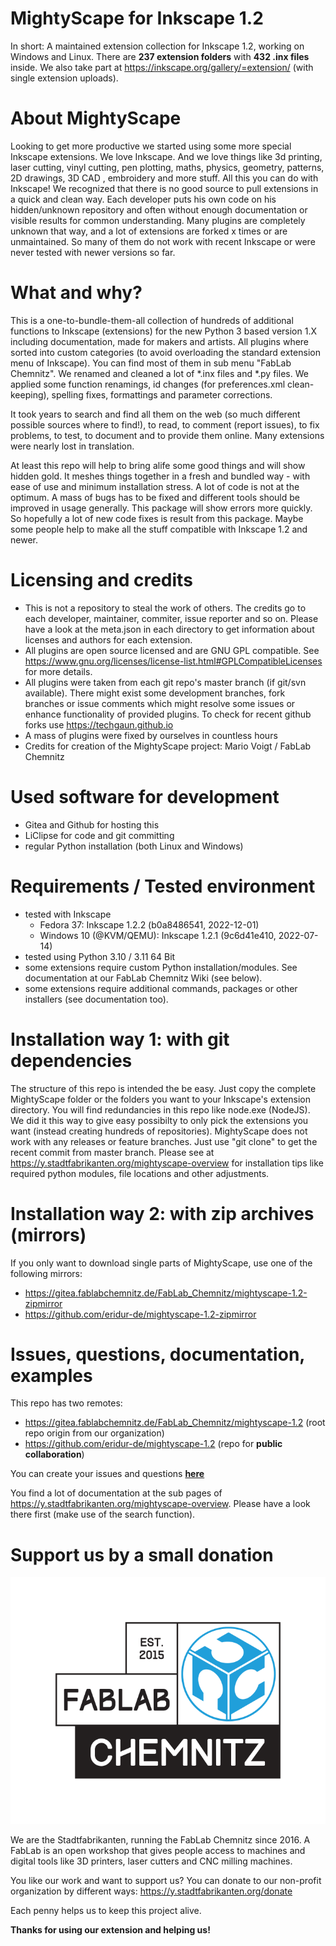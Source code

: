 # MightyScape for Inkscape 1.2

In short: A maintained extension collection for Inkscape 1.2, working on Windows and Linux. There are **237 extension folders** with **432 .inx files** inside. We also take part at https://inkscape.org/gallery/=extension/ (with single extension uploads).

# About MightyScape

Looking to get more productive we started using some more special Inkscape extensions. We love Inkscape. And we love things like 3d printing, laser cutting, vinyl cutting, pen plotting, maths, physics, geometry, patterns, 2D drawings, 3D CAD , embroidery and more stuff. All this you can do with Inkscape! We recognized that there is no good source to pull extensions in a quick and clean way. Each developer puts his own code on his hidden/unknown repository and often without enough documentation or visible results for common understanding. Many plugins are completely unknown that way, and a lot of extensions are forked x times or are unmaintained. So many of them do not work with recent Inkscape or were never tested with newer versions so far.

# What and why?

This is a one-to-bundle-them-all collection of hundreds of additional functions to Inkscape (extensions) for the new Python 3 based version 1.X including documentation, made  for makers and artists. All plugins where sorted into custom categories  (to avoid overloading the standard extension menu of Inkscape). You can find most of them in sub menu "FabLab Chemnitz". We renamed and cleaned a lot of *.inx files and *.py files. We applied some function renamings, id changes (for preferences.xml clean-keeping), spelling fixes, formattings and parameter corrections.

It took years to search and find all them on the web (so much different possible sources where to find!), to read, to comment (report issues), to fix problems, to test, to document and to provide them online. Many extensions were nearly lost in translation.

At least this repo will help to bring alife some good things and will show hidden gold. It meshes things together in a fresh and bundled way - with ease of use and minimum installation stress. A lot of code is not at the optimum. A mass of bugs has to be fixed and different tools should be improved in usage generally. This package will show errors more quickly. So hopefully a lot of new code fixes is result from this package. Maybe some people help to make all the stuff compatible with Inkscape 1.2 and newer.

# Licensing and credits

   * This is not a repository to steal the work of others. The credits go to each developer, maintainer, commiter, issue reporter and so on. Please have a look at the meta.json in each directory to get information about licenses and authors for each extension.
   * All plugins are open source licensed and are GNU GPL compatible. See https://www.gnu.org/licenses/license-list.html#GPLCompatibleLicenses for more details.
   * All plugins were taken from each git repo's master branch (if git/svn available). There might exist some development branches, fork branches or issue comments which might resolve some issues or enhance functionality of provided plugins. To check for recent github forks use https://techgaun.github.io
   * A mass of plugins were fixed by ourselves in countless hours
   * Credits for creation of the MightyScape project: Mario Voigt / FabLab Chemnitz

# Used software for development

   * Gitea and Github for hosting this
   * LiClipse for code and git committing
   * regular Python installation (both Linux and Windows)

# Requirements / Tested environment

   * tested with Inkscape
       * Fedora 37: Inkscape 1.2.2 (b0a8486541, 2022-12-01)
       * Windows 10 (@KVM/QEMU): Inkscape 1.2.1 (9c6d41e410, 2022-07-14)
   * tested using Python 3.10 / 3.11 64 Bit
   * some extensions require custom Python installation/modules. See documentation at our FabLab Chemnitz Wiki (see below).
   * some extensions require additional commands, packages or other installers (see documentation too).

# Installation way 1: with git dependencies

The structure of this repo is intended the be easy. Just copy the complete MightyScape folder or the folders you want to your Inkscape's extension directory. You will find redundancies in this repo like node.exe (NodeJS). We did it this way to give easy possibilty to only pick the extensions you want (instead creating hundreds of repositories). MightyScape does not work with any releases or feature branches. Just use "git clone" to get the recent commit from master branch. Please see at https://y.stadtfabrikanten.org/mightyscape-overview for installation tips like required python modules, file locations and other adjustments.

# Installation way 2: with zip archives (mirrors)

If you only want to download single parts of MightyScape, use one of the following mirrors:
* https://gitea.fablabchemnitz.de/FabLab_Chemnitz/mightyscape-1.2-zipmirror
* https://github.com/eridur-de/mightyscape-1.2-zipmirror

# Issues, questions, documentation, examples

This repo has two remotes:
* https://gitea.fablabchemnitz.de/FabLab_Chemnitz/mightyscape-1.2 (root repo origin from our organization)
* https://github.com/eridur-de/mightyscape-1.2 (repo for **public collaboration**) 

You can create your issues and questions **[here](https://github.com/eridur-de/mightyscape-1.2/issues)**

You find a lot of documentation at the sub pages of https://y.stadtfabrikanten.org/mightyscape-overview. Please have a look there first (make use of the search function).

# Support us by a small donation

<img src="./extensions/fablabchemnitz/000_about_fablabchemnitz.svg">

We are the Stadtfabrikanten, running the FabLab Chemnitz since 2016. A FabLab is an open workshop that gives people access to machines and digital tools like 3D printers, laser cutters and CNC milling machines.

You like our work and want to support us? You can donate to our non-profit organization by different ways:
https://y.stadtfabrikanten.org/donate

Each penny helps us to keep this project alive.

**Thanks for using our extension and helping us!**

